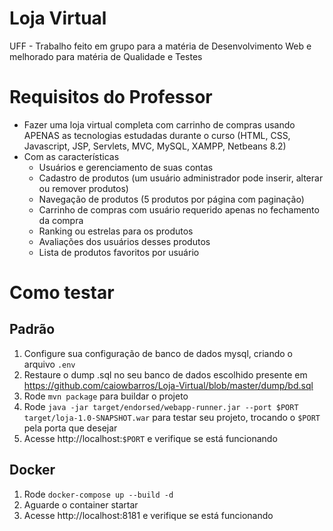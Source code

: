# Loja Virtual
UFF - Trabalho feito em grupo para a matéria de Desenvolvimento Web e melhorado para matéria de Qualidade e Testes

# Requisitos do Professor
* Fazer uma loja virtual completa com carrinho de compras usando APENAS as tecnologias estudadas durante o curso (HTML, CSS, Javascript, JSP, Servlets, MVC, MySQL, XAMPP, Netbeans 8.2)
* Com as características
  * Usuários e gerenciamento de suas contas
  * Cadastro de produtos (um usuário administrador pode inserir, alterar ou remover produtos)
  * Navegação de produtos (5 produtos por página com paginação)
  * Carrinho de compras com usuário requerido apenas no fechamento da compra
  * Ranking ou estrelas para os produtos
  * Avaliações dos usuários desses produtos
  * Lista de produtos favoritos por usuário

# Como testar
## Padrão
1. Configure sua configuração de banco de dados mysql, criando o arquivo `.env`
2. Restaure o dump .sql no seu banco de dados escolhido presente em https://github.com/caiowbarros/Loja-Virtual/blob/master/dump/bd.sql
3. Rode `mvn package` para buildar o projeto
4. Rode `java -jar target/endorsed/webapp-runner.jar --port $PORT target/loja-1.0-SNAPSHOT.war` para testar seu projeto, trocando o `$PORT` pela porta que desejar
5. Acesse http://localhost:`$PORT` e verifique se está funcionando
## Docker
1. Rode `docker-compose up --build -d`
2. Aguarde o container startar
3. Acesse http://localhost:8181 e verifique se está funcionando